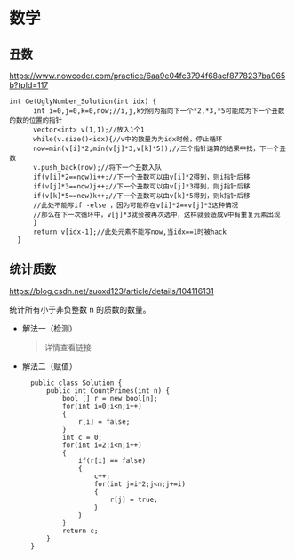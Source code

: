 # 数学

## **丑数**
<https://www.nowcoder.com/practice/6aa9e04fc3794f68acf8778237ba065b?tpId=117>

```
int GetUglyNumber_Solution(int idx) {  
      int i=0,j=0,k=0,now;//i,j,k分别为指向下一个*2,*3,*5可能成为下一个丑数的数的位置的指针  
      vector<int> v(1,1);//放入1个1  
      while(v.size()<idx){//v中的数量为为idx时候，停止循环  
	  now=min(v[i]*2,min(v[j]*3,v[k]*5));//三个指针运算的结果中找，下一个丑数  
	  v.push_back(now);//将下一个丑数入队  
	  if(v[i]*2==now)i++;//下一个丑数可以由v[i]*2得到，则i指针后移  
	  if(v[j]*3==now)j++;//下一个丑数可以由v[j]*3得到，则j指针后移  
	  if(v[k]*5==now)k++;//下一个丑数可以由v[k]*5得到，则k指针后移  
	  //此处不能写if -else ，因为可能存在v[i]*2==v[j]*3这种情况  
	  //那么在下一次循环中，v[j]*3就会被再次选中，这样就会造成v中有重复元素出现  
      }  
      return v[idx-1];//此处元素不能写now,当idx==1时被hack  
  }  
```

## 统计质数
https://blog.csdn.net/suoxd123/article/details/104116131

统计所有小于非负整数 n 的质数的数量。

* 解法一（检测）
  >详情查看链接
* 解法二（赋值）
  ```
    public class Solution {
        public int CountPrimes(int n) {
            bool [] r = new bool[n];
            for(int i=0;i<n;i++)
            {
                r[i] = false;
            }
            int c = 0;
            for(int i=2;i<n;i++)
            {
                if(r[i] == false)
                {
                    c++;
                    for(int j=i*2;j<n;j+=i)
                    {
                        r[j] = true;
                    }
                }
            }
            return c;
        }
    }
  ```
